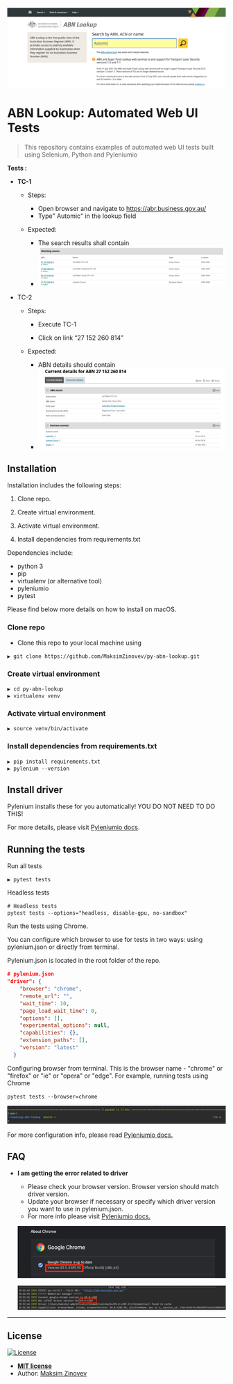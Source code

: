 

![](img/abn_lookup_page.png)

# ABN Lookup: Automated Web UI Tests

> This repository contains examples of  automated  web UI tests  built using Selenium, Python and Pyleniumio 

**Tests :**

- **TC-1** 

  - Steps:
    - Open browser and navigate to https://abr.business.gov.au/
    - Type" Automic" in the lookup field

  - Expected:
    - The search results shall contain
    - ![search_results](img/search_results.png)



- TC-2

  - Steps:

    - Execute TC-1

    - Click on link “27 152 260 814”

      

  - Expected:

    - ABN details should contain
    - ![abn_details](img/abn_details.png)



## Installation

Installation includes the following steps:

1. Clone repo.

2. Create virtual environment.

3. Activate virtual environment.

4. Install dependencies  from requirements.txt




Dependencies include:

- python 3
- pip
- virtualenv (or alternative tool)
- pyleniumio
- pytest



Please find below more details on how to install on macOS.



### Clone repo

- Clone this repo to your local machine using 

```shell
▶ git clone https://github.com/MaksimZinovev/py-abn-lookup.git
```



### Create virtual environment

```shell
▶ cd py-abn-lookup
▶ virtualenv venv
```



### Activate virtual environment

```shell
▶ source venv/bin/activate
```



### Install dependencies  from requirements.txt

```shell
▶ pip install requirements.txt
▶ pylenium --version
```



## Install driver



Pylenium installs these for you automatically! YOU DO NOT NEED TO DO THIS!

For more details, please visit [Pyleniumio docs](https://elsnoman.gitbook.io/pylenium/misc/install-chromedriver).



## Running the tests

Run all tests

```
▶ pytest tests   
```



Headless tests

```shell
# Headless tests
pytest tests --options="headless, disable-gpu, no-sandbox"
```



Run the tests using Chrome.

You can configure which browser to use for tests in two ways: using pylenium.json or directly from terminal. 

Pylenium.json is located in the root folder of the repo.

```json
# pylenium.json
"driver": {
    "browser": "chrome",
    "remote_url": "",
    "wait_time": 10,
    "page_load_wait_time": 0,
    "options": [],
    "experimental_options": null,
    "capabilities": {},
    "extension_paths": [],
    "version": "latest"
  }

```



Configuring browser from terminal. This is the browser name - "chrome" or "firefox" or "ie" or "opera" or "edge". For example, running tests using Chrome

```shell
pytest tests --browser=chrome
```



![test_results](img/test_results.png)



For more configuration info, please read [Pyleniumio docs.](https://elsnoman.gitbook.io/pylenium/)



## FAQ

- **I am getting the error related to driver**
    
    - Please check your browser version. Browser version should match driver version. 
    - Update your browser if necessary or specify which driver version you want to use in pylenium.json.
    - For more info please visit [Pyleniumio docs.](https://elsnoman.gitbook.io/pylenium/)
    
    ![chrome_version](img/chrome_version.png)
    
    ![driver_manager](img/driver_manager.png)

---



## License

[![License](http://img.shields.io/:license-mit-blue.svg?style=flat-square)](http://badges.mit-license.org)

- **[MIT license](http://opensource.org/licenses/mit-license.php)**
- Author: [Maksim Zinovev](https://github.com/MaksimZinovev) 

